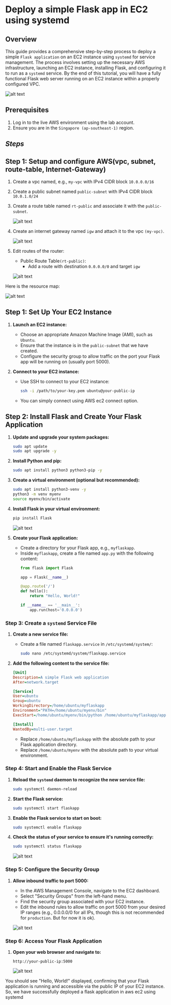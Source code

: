 # Deploy a simple Flask app in EC2 using systemd

## Overview
This guide provides a comprehensive step-by-step process to deploy a simple `Flask application` on an EC2 instance using `systemd` for service management. The process involves setting up the necessary AWS infrastructure, launching an EC2 instance, installing Flask, and configuring it to run as a `systemd` service. By the end of this tutorial, you will have a fully functional Flask web server running on an EC2 instance within a properly configured VPC.

![alt text](https://github.com/Konami33/poridhi.io.intern/raw/main/AWS%20networking%20lab/lab%2009/images/image-4.png)

## Prerequisites

1. Log in to the live AWS environment using the lab account.
2. Ensure you are in the `Singapore (ap-southeast-1)` region.

## *Steps*

## Step 1: Setup and configure AWS(vpc, subnet, route-table, Internet-Gateway)

1. Create a vpc named, e.g., `my-vpc` with IPv4 CIDR block `10.0.0.0/16`
2. Create a public subnet named `public-subnet` with IPv4 CIDR block `10.0.1.0/24`
3. Create a route table named `rt-public` and associate it with the `public-subnet`.

   ![alt text](https://github.com/Konami33/poridhi.io.intern/raw/main/AWS%20networking%20lab/lab%2009/images/image-1.png)

4. Create an internet gateway named `igw` and attach it to the vpc `(my-vpc)`.

   ![alt text](https://github.com/Konami33/poridhi.io.intern/raw/main/AWS%20networking%20lab/lab%2009/images/image-2.png)

5. Edit routes of the router:
   - Public Route Table`(rt-public)`:
      - Add a route with destination `0.0.0.0/0` and target `igw`

   ![alt text](https://github.com/Konami33/poridhi.io.intern/raw/main/AWS%20networking%20lab/lab%2009/images/image-3.png)

Here is the resource map:

![alt text](https://github.com/Konami33/poridhi.io.intern/raw/main/AWS%20networking%20lab/lab%2009/images/image.png)


## Step 1: Set Up Your EC2 Instance

1. **Launch an EC2 instance:**
   - Choose an appropriate Amazon Machine Image (AMI), such as `Ubuntu`.
   - Ensure that the instance is in the `public-subnet` that we have created.
   - Configure the security group to allow traffic on the port your Flask app will be running on (usually port 5000).

2. **Connect to your EC2 instance:**
   - Use SSH to connect to your EC2 instance:
     ```bash
     ssh -i /path/to/your-key.pem ubuntu@your-public-ip
     ```
   - You can simply connect using AWS ec2 connect option. 

## Step 2: Install Flask and Create Your Flask Application

1. **Update and upgrade your system packages:**
   ```bash
   sudo apt update
   sudo apt upgrade -y
   ```

2. **Install Python and pip:**
   ```bash
   sudo apt install python3 python3-pip -y
   ```

3. **Create a virtual environment (optional but recommended):**
   ```bash
   sudo apt install python3-venv -y
   python3 -m venv myenv
   source myenv/bin/activate
   ```

4. **Install Flask in your virtual environment:**
   ```bash
   pip install Flask
   ```
   ![alt text](https://github.com/Konami33/poridhi.io.intern/raw/main/AWS%20networking%20lab/lab%2009/images/image-6.png)

5. **Create your Flask application:**
   - Create a directory for your Flask app, e.g., `myflaskapp`.
   - Inside `myflaskapp`, create a file named `app.py` with the following content:
     ```python
     from flask import Flask

     app = Flask(__name__)

     @app.route('/')
     def hello():
         return "Hello, World!"

     if __name__ == '__main__':
         app.run(host='0.0.0.0')
     ```

### Step 3: Create a `systemd` Service File

1. **Create a new service file:**
   - Create a file named `flaskapp.service` in `/etc/systemd/system/`:
     ```bash
     sudo nano /etc/systemd/system/flaskapp.service
     ```

2. **Add the following content to the service file:**
   ```ini
   [Unit]
   Description=A simple Flask web application
   After=network.target

   [Service]
   User=ubuntu
   Group=ubuntu
   WorkingDirectory=/home/ubuntu/myflaskapp
   Environment="PATH=/home/ubuntu/myenv/bin"
   ExecStart=/home/ubuntu/myenv/bin/python /home/ubuntu/myflaskapp/app.py

   [Install]
   WantedBy=multi-user.target
   ```
   - Replace `/home/ubuntu/myflaskapp` with the absolute path to your Flask application directory.
   - Replace `/home/ubuntu/myenv` with the absolute path to your virtual environment.

### Step 4: Start and Enable the Flask Service

1. **Reload the `systemd` daemon to recognize the new service file:**
   ```bash
   sudo systemctl daemon-reload
   ```

2. **Start the Flask service:**
   ```bash
   sudo systemctl start flaskapp
   ```

3. **Enable the Flask service to start on boot:**
   ```bash
   sudo systemctl enable flaskapp
   ```

4. **Check the status of your service to ensure it's running correctly:**
   ```bash
   sudo systemctl status flaskapp
   ```

   ![alt text](https://github.com/Konami33/poridhi.io.intern/raw/main/AWS%20networking%20lab/lab%2009/images/image-7.png)

### Step 5: Configure the Security Group

1. **Allow inbound traffic to port 5000:**
   - In the AWS Management Console, navigate to the EC2 dashboard.
   - Select "Security Groups" from the left-hand menu.
   - Find the security group associated with your EC2 instance.
   - Edit the inbound rules to allow traffic on port 5000 from your desired IP ranges (e.g., 0.0.0.0/0 for all IPs, though this is not recommended for `production`. But for now it is ok).

   ![alt text](https://github.com/Konami33/poridhi.io.intern/raw/main/AWS%20networking%20lab/lab%2009/images/image-8.png)

### Step 6: Access Your Flask Application

1. **Open your web browser and navigate to:**
   ```http
   http://your-public-ip:5000
   ```

   ![alt text](https://github.com/Konami33/poridhi.io.intern/raw/main/AWS%20networking%20lab/lab%2009/images/image-9.png)

You should see "Hello, World!" displayed, confirming that your Flask application is running and accessible via the public IP of your EC2 instance. So, we have successfully deployed a flask application in aws ec2 using systemd